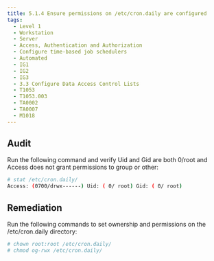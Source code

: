 ```yaml
---
title: 5.1.4 Ensure permissions on /etc/cron.daily are configured
tags:
  - Level 1
  - Workstation
  - Server
  - Access, Authentication and Authorization
  - Configure time-based job schedulers
  - Automated
  - IG1
  - IG2
  - IG3
  - 3.3 Configure Data Access Control Lists
  - T1053
  - T1053.003
  - TA0002
  - TA0007
  - M1018
---
```


## Audit
Run the following command and verify Uid and Gid are both 0/root and Access does not grant permissions to group or other:
```bash
# stat /etc/cron.daily/
Access: (0700/drwx------) Uid: ( 0/ root) Gid: ( 0/ root)
```

## Remediation
Run the following commands to set ownership and permissions on the /etc/cron.daily directory:
```bash
# chown root:root /etc/cron.daily/
# chmod og-rwx /etc/cron.daily/
```
